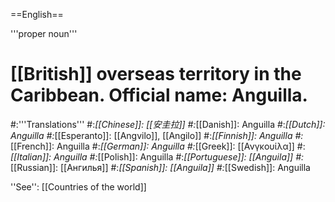==English==

'''proper noun'''

# [[British]] overseas territory in the Caribbean. Official name: Anguilla.
#:'''Translations'''
#:*[[Chinese]]: [[安圭拉]]
#:*[[Danish]]: Anguilla
#:*[[Dutch]]: Anguilla
#:*[[Esperanto]]: [[Angvilo]], [[Angilo]]
#:*[[Finnish]]: Anguilla
#:*[[French]]: Anguilla
#:*[[German]]: Anguilla
#:*[[Greek]]: [[Ανγκουίλα]]
#:*[[Italian]]: Anguilla
#:*[[Polish]]: Anguilla
#:*[[Portuguese]]: [[Anguila]]
#:*[[Russian]]: [[Ангилья]]
#:*[[Spanish]]: [[Anguila]]
#:*[[Swedish]]: Anguilla

''See'': [[Countries of the world]]